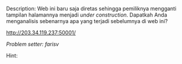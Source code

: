 Description:
Web ini baru saja diretas sehingga pemiliknya mengganti tampilan halamannya menjadi *under construction*. Dapatkah Anda menganalisis sebenarnya apa yang terjadi sebelumnya di web ini?

http://203.34.119.237:50001/


*Problem setter: farisv*

Hint:

